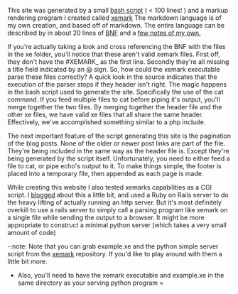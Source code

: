 This site was generated by a small [bash script] ( < 100 lines! ) and a markup rendering program I created called [xemark]  The markdown language is of my own creation, and based off of markdown. The entire language can be described by in about 20 lines of [BNF] and a [few notes of my own.]


If you're actually taking a look and cross referencing the BNF with the files in the xe folder, you'll notice that these aren't valid xemark files. First off, they don't have the #XEMARK_<number> as the first line. Secondly they're all missing a title field indicated by an @ sign. So, how could the xemark executable parse these files correctly? A quick look in the source indicates that the execution of the parser stops if they header isn't right. The magic happens in the bash script used to generate the site. Specifically the use of the cat command. If you feed multiple files to cat before piping it's output, you'll merge together the two files. By merging together the header file and the other xe files, we have valid xe files that all share the same header. Effectively, we've accomplished something similar to a php include.


The next important feature of the script generating this site is the pagination of the blog posts. None of the older or newer post links are part of the file. They're being included in the same way as the header file is. Except they're being generated by the script itself. Unfortunately, you need to either feed a file to cat, or pipe echo's output to it. To make things simple, the footer is placed into a temporary file, then appended as each page is made.

While creating this website I also tested xemarks capabilities as a CGI script. I [blogged] about this a little bit, and used a Ruby on Rails server to do the heavy lifting of actually running an http server. But it's most definitely overkill to use a rails server to simply call a parsing program like xemark on a single file while sending the output to a browser. It might be more appropriate to construct a minimal python server (which takes a very small amount of code)


 <script src="https://gist.github.com/EJEHardenberg/6085477.js"></script>

-:note: Note that you can grab example.xe and the python simple server script from the [xemark] repository. If you'd like to play around with them a little bit more.
- Also, you'll need to have the xemark executable and example.xe in the same directory as your serving python program
=

[bash script]:https://github.com/EJEHardenberg/ethanjoachimeldridge.info/blob/master/generate_site
[xemark]:https://github.com/EJEHardenberg/xemark
[BNF]:https://en.wikipedia.org/wiki/Backus%E2%80%93Naur_Form
[few notes of my own.]:https://github.com/EJEHardenberg/xemark/blob/master/Grammar.xemark
[blogged]:http://ethaneldridgecs.blogspot.com/2013/07/frankencode-with-rails-and-xemark.html